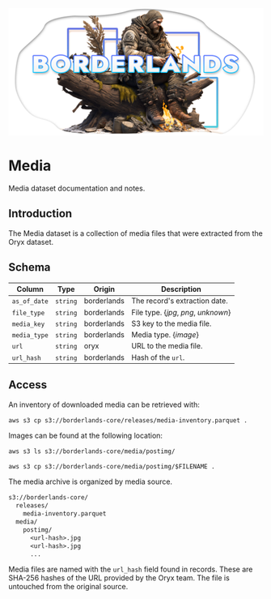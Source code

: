 [![](../assets/borderlands%20soldier%20header.png)](https://www.midjourney.com/app/jobs/c2dff0de-6977-4260-9368-95ec2b0752e6/)

# Media

Media dataset documentation and notes.

## Introduction

The Media dataset is a collection of media files that were extracted from the Oryx dataset.

## Schema

| Column | Type | Origin | Description |
| --- | --- | --- | --- |
| `as_of_date` | `string` | borderlands | The record's extraction date. |
| `file_type` | `string` | borderlands | File type. {*jpg*, *png*, *unknown*} |
| `media_key` | `string` | borderlands | S3 key to the media file. |
| `media_type` | `string` | borderlands | Media type. {*image*} |
| `url` | `string` | oryx | URL to the media file. |
| `url_hash` | `string` | borderlands | Hash of the `url`. |

## Access

An inventory of downloaded media can be retrieved with:

```shell
aws s3 cp s3://borderlands-core/releases/media-inventory.parquet .
```

Images can be found at the following location:

```shell
aws s3 ls s3://borderlands-core/media/postimg/
```

```shell
aws s3 cp s3://borderlands-core/media/postimg/$FILENAME .
```

The media archive is organized by media source.

```text
s3://borderlands-core/
  releases/
    media-inventory.parquet
  media/
    postimg/
      <url-hash>.jpg
      <url-hash>.jpg
      ...
```

Media files are named with the `url_hash` field found in records. These are SHA-256 hashes of the URL provided by the Oryx team. The file is untouched from the original source.
